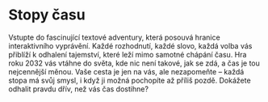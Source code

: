 ﻿# Stopy času

Vstupte do fascinující textové adventury, která posouvá hranice interaktivního vyprávění. Každé rozhodnutí, každé slovo, každá volba vás přiblíží k odhalení tajemství, které leží mimo samotné chápání času.
Hra roku 2032 vás vtáhne do světa, kde nic není takové, jak se zdá, a čas je tou nejcennější měnou. Vaše cesta je jen na vás, ale nezapomeňte – každá stopa má svůj smysl, i když ji možná pochopíte až příliš pozdě.
Dokážete odhalit pravdu dřív, než vás čas dostihne?
